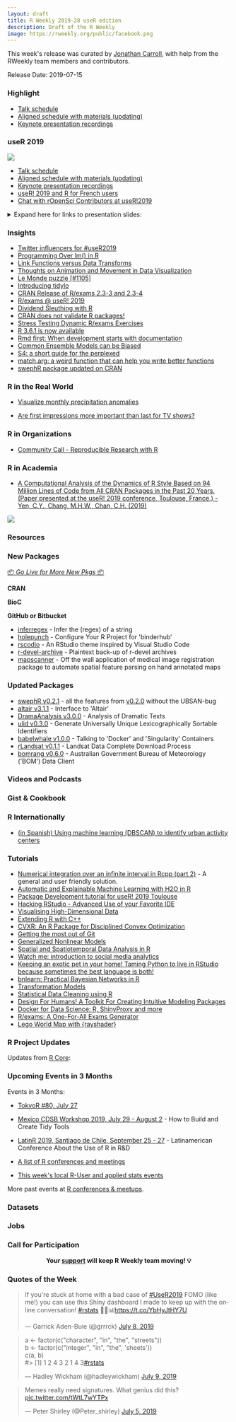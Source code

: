 ```yaml
---
layout: draft
title: R Weekly 2019-28 useR edition
description: Draft of the R Weekly
image: https://rweekly.org/public/facebook.png
---
```


This week's release was curated by [Jonathan Carroll](https://twitter.com/carroll_jono), with help from the RWeekly team members and contributors.

Release Date: 2019-07-15

###  Highlight

+ [Talk schedule](http://www.user2019.fr/talk_schedule/)
+ [Aligned schedule with materials (updating)](https://github.com/sowla/useR2019-materials)
+ [Keynote presentation recordings](https://www.youtube.com/channel/UC_R5smHVXRYGhZYDJsnXTwg/search?query=user2019)

### useR 2019

![](https://raw.githubusercontent.com/rweekly/image/master/2019-07-15/user2019.png)

+ [Talk schedule](http://www.user2019.fr/talk_schedule/)
+ [Aligned schedule with materials (updating)](https://github.com/sowla/useR2019-materials)
+ [Keynote presentation recordings](https://www.youtube.com/channel/UC_R5smHVXRYGhZYDJsnXTwg/search?query=user2019)
+ [useR! 2019 and R for French users](https://f.briatte.org/r/user-2019-and-r-for-french-users)
+ [Chat with rOpenSci Contributors at useR!2019](https://ropensci.org/blog/2019/07/08/user2019/)

<details>
<p><summary> Expand here for links to presentation slides: </summary></p>
<p>The following is a non-comprehensive list of useR2019 presentation slides in no particular order:</p>
<ul>
<li><a href="https://github.com/jules32/useR-2019-keynote?files=1">R for better science in less time</a></li>
<li><a href="https://github.com/jcheng5/shinymeta-user2019-talk">Shiny’s Holy Grail: Interactivity with reproducibility</a></li>
<li><a href="https://github.com/statnmap/prez/blob/master/2019-07_useR_Toulouse.pdf">The “Rmd first” method: when projects start with documentation</a></li>
<li><a href="https://lacion.rbind.io/talk/2019_user/">Insights from the recent R community development and growth in Latin America</a></li>
<li><a href="https://docs.google.com/presentation/d/1yjEideF-YcNerme6O-GQ3ZSAJQ51ZpBdAZTYpeYx8AY/edit#slide=id.p">Reproducible data science to inform outbreak response</a></li>
<li><a href="https://github.com/mlr-org/mlr-outreach/blob/master/2019_useR/mlr3-useR-2019.pdf">mlr3: Modern machine learning in RModern machine learning in R</a></li>
<li><a href="https://github.com/mlr-org/mlr-outreach/blob/master/2019_useR/mlr3pipelines-useR-2019.pdf">mlr3pipelines: Machine Learning Pipelines as Graphs</a></li>
<li><a href="https://speakerdeck.com/lionelhenry/reusing-tidyverse-code">Reusing Tidyverse code</a></li>
<li><a href="https://speakerdeck.com/davisvaughan/user-2019-rray">Rethinking Arrays in R</a></li>
<li><a href="https://rcarto.github.io/user2019/#1">Thematic Maps with cartography</a></li>
<li><a href="https://cderv.gitlab.io/user2019-crrri/#1">Headless Chrome Automation with R: About the crrri package</a></li>
<li><a href="https://uschilaa.github.io/useR2019/#1">Visualising high-dimensional data: New developments of the tourr package using Shiny and plotly</a></li>
<li><a href="https://github.com/wittmaan/UseR2019/blob/master/slides/slides_wittmann_20190619.pdf">Visualizing Huge Amounts of Fleet Data using Shiny and Leaflet</a></li>
<li><a href="https://eeecon.uibk.ac.at/~zeileis/papers/useR-2019.pdf">colorspace: A Toolbox for Manipulating and Assessing Color Palettes</a></li>
<li><a href="https://vegawidget.rbind.io/posts/2019-07-10-user-2019-presentation/">vegawidget: Composing and Rendering Interactive Vega(-Lite) Charts</a></li>
<li><a href="https://github.com/jtrecenti/slides/blob/master/20190620_auth0/index.pdf">auth0: Secure authentication in Shiny Apps</a></li>
<li><a href="https://speakerdeck.com/czeildi/ropsec-a-package-for-easing-operations-security-for-the-r-user">{ropsec: a package for easing operations security for the R user}</a></li>
<li><a href="https://antuki.github.io/slides/20190710_userToulouse/20190710_userToulouse.html#1">Dealing with the change of administrative divisions over time with R</a></li>
<li><a href="https://docs.google.com/presentation/d/e/2PACX-1vT46Ht1ytAUxiX40Lw-viuX7Du15VtkB8UXLhwE8RwBIi1k-AuFhLEzZEPlVbOKt43ifMD5MCZOAhh5/pub?start=false&amp;loop=false&amp;delayms=60000&amp;slide=id.p">How a non-profit uses R in its daily operations</a></li>
<li><a href="https://aqlt.github.io/slides/2019%20-%2007%20-%20useR!%202019/rjdemetra.pdf">RJDemetra: an R interface to JDemetra+</a></li>
<li><a href="https://github.com/Shelmith-Kariuki/Presentations/blob/master/AfricaR_UseR!2019.pdf">AfricaR Initiative</a></li>
<li><a href="https://federicomarini.github.io/useR2019/#1">iSEE: interactive and reproducible exploration and visualization of genomics data</a></li>
<li><a href="https://speakerdeck.com/romainfrancois/n-cool-number-dplyr-things">n() cool #dplyr things</a></li>
<li><a href="https://github.com/h2oai/h2o-meetups/blob/master/2019_07_11_UseR_Toulouse_AutoMLBenchmark/automl_benchmarking_UseR_july2019.pdf">Building and BenchmarkingAutoML Systems</a></li>
<li><a href="https://github.com/jennybc/2019-07_useR-toulouse-usethis/blob/master/DRY-out-workflow-usethis.pdf">DRY out your workflow with usethis</a></li>
<li><a href="https://geocompr.github.io/user_19/presentation/#1">How to win friends &amp; write an open-source book</a></li>
<li><a href="https://robjhyndman.com/seminars/isf-feasts/">A feast of time series tools</a></li>
<li><a href="https://sarahromanes.github.io/talks/useR2019/index.html#1">multiDA and genDA Discriminant Analysis Methods for Large Scale and Complex Datasets</a></li>
<li><a href="https://github.com/revodavid/RMLops/blob/master/user2019slides.pdf">A DevOps process for deploying R to production</a></li>
<li><a href="https://frie.codes/user2019_slides/#1">Authentication and authorization in plumber with the sealr package</a></li>
<li><a href="https://speakerdeck.com/jimhester/vroom">vroom: life’s too short to read slow</a></li>
<li><a href="https://github.com/dmi3kno/user19-polite/blob/master/useR19%20-%20polite.pdf">{polite}: Web etiquette for R users</a></li>
<li><a href="https://github.com/ellessenne/rsimsum/blob/master/inst/Talks/ag-useR-2019.pdf">Analysing Results From Monte Carlo Simulation Studies</a></li>
<li><a href="https://docs.google.com/presentation/d/1OeyEBEH9IHXtFtExiXk-JMxLsYWoNtQCRqh2YkpcnkM/mobilepresent?slide=id.p">Advancing data analytics for field epidemiologists using R</a></li>
<li><a href="https://github.com/annennenne/causalDisco/tree/master/slides">Discovering the cause: Tools for structure learning in R</a></li>
<li><a href="https://docs.google.com/presentation/d/e/2PACX-1vQnSGdSu3iSrVTZadiuOEXXrnikX7qS_A4NBHDbNxVMojPy69zu_dLwWH5pjAb1chY4Jz5n74y72Q4z/pub?start=false&amp;loop=false&amp;delayms=3000&amp;slide=id.p">How Bioconductor advances science and contributes to R</a></li>
<li><a href="https://speakerdeck.com/colinfay/contributing-to-the-r-ecosystem">Contributing to the R ecosystem: where should I start?</a></li>
<li><a href="http://datavis.ca/papers/useR2019-2x2.pdf">Visualizing multivariate linear models in R</a></li>
<li><a href="https://github.com/rundel/Presentations/blob/master/UseR2019/UseR2019.pdf">ghclassan: R package for managing classes with GitHub</a></li>
<li><a href="https://docs.google.com/presentation/d/1Lv5_IBi_PXbtp8FbA8-qBI0PwJAvPlP9OZ-6t6l6gwM/edit#slide=id.p">Get up to speed with Bayesian data analysis in R</a></li>
<li><a href="https://frdvnw.gitlab.io/user2019/">Visualisation of open-ended interviews through qualitative coding and cognitive mapping</a></li>
<li><a href="http://juliejosse.com/wp-content/uploads/2019/07/useRjosse_2019.pdf">A missing value tour in R</a></li>
<li><a href="https://speakerdeck.com/kellobri/art-of-the-feature-toggle">Art of the Feature Toggle: Patterns for maintaining and improving Shiny applications over time</a></li>
<li><a href="https://github.com/mrsensible/user2019">Bridging agent-based modelling and R with nlrx: simulating pedestrian’s long-term exposure to air pollution</a></li>
<li><a href="https://gdevailly.github.io/devailly_perepigenomics_useR2019/devailly_PEREpigenomics_useR.html#1">PEREpigenomics: a shiny app to visualize Roadmap Epigenomics data</a></li>
<li><a href="https://www.beautiful.ai/player/-LjSuALfOEI8eYcGj_SD/diskframe-useR-2019">You don’t need Spark for this - larger-than-RAM data manipulation with disk.frame</a></li>
<li><a href="https://github.com/isteves/ds-puzzles">Teaching data science with puzzles</a></li>
<li><a href="https://speakerdeck.com/minecr/data-science-in-a-box">Data Science in a Box</a></li>
<li><a href="https://www.slideshare.net/RuanPearceAuthers/data-for-all-empowering-teams-with-scalable-shiny-applications-user-2019">Data for all: Empowering teams with scalable Shiny application</a></li>
<li><a href="https://scotttalks.info/user-http/#/intro">HTTP Requests For R Users and Package Developers</a></li>
<li><a href="https://github.com/edwindj/sdcSpatial/raw/master/useR2019/presentation.pdf">Creating privacy protecting density maps: sdcSpatial</a></li>
<li><a href="https://mangothecat.github.io/goodpractice/index.html">goodpractice - A Tool for Good Package Development</a></li>
<li><a href="https://slides.mitchelloharawild.com/user2019/">Flexible futures for fable functionality</a></li>
<li><a href="http://ikosmidis.com/files/ikosmidis_cranly_user2019/">Making sense of CRAN: Package and collaboration networks</a></li>
<li><a href="https://www.jottr.org/2019/07/12/future-user2019-slides/">Future: Simple Parallel and Distributed Processing in R</a></li>
<li><a href="https://github.com/gaborcsardi/pak-talk">pak – a fresh approach to package installation</a></li>
<li><a href="https://docs.google.com/presentation/d/1jfo_CvTmLf-PtKq2uS5-biklXJRe5hVnhzUjtWTQI3Y/edit#slide=id.gc6f919934_0_0">R4DS Online Learning Community: How can we help?</a></li>
<li><a href="https://www.jumpingrivers.com/t/2019-user-security/#1">Security and R: It’s secure - we’re the problem</a></li>
<li><a href="https://richfitz.github.io/files/fitzjohn-odin.pdf">Describing and solving differential equations with a new domain specific language, odin</a></li>
<li><a href="https://raw.githubusercontent.com/wiki/Rdatatable/data.table/talks/useR2019_Arun.pdf">The #rdatatable package for fast, flexible and memory efficient data wrangling</a></li>
</ul>
</details>

### Insights

+ [Twitter influencers for #useR2019](https://johnguerra.co/viz/influentials/story/?hashtag=useR2019)
+ [Programming Over lm() in R](http://www.win-vector.com/blog/2019/07/programming-over-lm-in-r/)
+ [Link Functions versus Data Transforms](http://www.win-vector.com/blog/2019/07/link-functions-versus-data-transforms/)
+ [Thoughts on Animation and Movement in Data Visualization](http://daranzolin.github.io/2019-07-07-animation-thoughts/)
+ [Le Monde puzzle [#1105]](https://xianblog.wordpress.com/2019/07/08/le-monde-puzzle-1105/)
+ [Introducing tidylo](https://juliasilge.com/blog/introducing-tidylo/)
+ [CRAN Release of R/exams 2.3-3 and 2.3-4](http://www.R-exams.org/general/cran_release_234/)
+ [R/exams @ useR! 2019](http://www.R-exams.org/general/user2019/)
+ [Dividend Sleuthing with R](https://rviews.rstudio.com/2019/07/09/dividend-sleuthing-with-r/)
+ [CRAN does not validate R packages!](https://xianblog.wordpress.com/2019/07/10/cran-does-not-validate-r-packages/)
+ [Stress Testing Dynamic R/exams Exercises](http://www.R-exams.org/tutorials/stresstest/)
+ [R 3.6.1 is now available](https://blog.revolutionanalytics.com/2019/07/r-361-is-now-available.html)
+ [Rmd first: When development starts with documentation](https://rtask.thinkr.fr/blog/rmd-first-when-development-starts-with-documentation/)
+ [Common Ensemble Models can be Biased](http://www.win-vector.com/blog/2019/07/common-ensemble-models-can-be-biased/)
+ [S4: a short guide for the perplexed](https://stuartlee.org/post/content/post/2019-07-09-s4-a-short-guide-for-perplexed/)
+ [match.arg: a weird function that can help you write better functions](https://alistaire.rbind.io/blog/match.arg/)
+ [swephR package updated on CRAN ](https://stubner.me/2019/07/swephr-v0-2-0/)

### R in the Real World

+ [Visualize monthly precipitation anomalies](https://dominicroye.github.io/en/2019/visualize-monthly-precipitation-anomalies/)

+ [Are first impressions more important than last for TV shows?](http://www.nathancunn.com/2019-07-12-last-impressions/)

###  R in Organizations

+ [Community Call - Reproducible Research with R](https://ropensci.org/blog/2019/07/11/commcall-jul2019/)

###  R in Academia

+ [A Computational Analysis of the Dynamics of R Style Based on 94 Million Lines of Code from All CRAN Packages in the Past 20 Years. (Paper presented at the useR! 2019 conference, Toulouse, France.) - Yen, C.Y., Chang, M.H.W., Chan, C.H. (2019)](https://github.com/chainsawriot/rstyle)

![](https://raw.githubusercontent.com/rweekly/image/master/2019-07-15/styledifferences.png)


###  Resources



###  New Packages

<p class="added-hostname"><a href="https://rweekly.org/live" target="_blank" class="externalLink">📦 <i>Go Live for More New Pkgs</i> 📦</a></p>

**CRAN**


**BioC**



**GitHub or Bitbucket**

+ [inferregex](https://github.com/daranzolin/inferregex) - Infer the (regex) of a string
+ [holepunch](https://karthik.github.io/holepunch/) - Configure Your R Project for 'binderhub'
+ [rscodio](https://github.com/anthonynorth/rscodeio) - An RStudio theme inspired by Visual Studio Code
+ [r-devel-archive](https://github.com/MichaelChirico/r-devel-archive) - Plaintext back-up of r-devel archives
+ [mapscanner](https://github.com/mpadge/mapscanner) - Off the wall application of medical image registration package to automate spatial feature parsing on hand annotated maps


### Updated Packages

+ [swephR v0.2.1](https://stubner.me/2019/07/swephr-v0-2-1/) - all the features from [v0.2.0](https://stubner.me/2019/07/swephr-v0-2-0/) without the UBSAN-bug
+ [altair v3.1.1](https://cran.r-project.org/package=altair) - Interface to 'Altair'
+ [DramaAnalysis v3.0.0](https://cran.r-project.org/package=DramaAnalysis) - Analysis of Dramatic Texts
+ [ulid v0.3.0](https://cran.r-project.org/package=ulid) - Generate Universally Unique Lexicographically Sortable Identifiers
+ [babelwhale v1.0.0](https://cran.r-project.org/package=babelwhale) - Talking to 'Docker' and 'Singularity' Containers
+ [rLandsat v0.1.1](https://cran.r-project.org/package=rLandsat) - Landsat Data Complete Download Process
+ [bomrang v0.6.0](https://cran.r-project.org/web/packages/bomrang/index.html) - Australian Government Bureau of Meteorology ('BOM') Data Client



###  Videos and Podcasts



### Gist & Cookbook



### R Internationally

+ [(in Spanish) Using machine learning (DBSCAN) to identify urban activity centers](https://bitsandbricks.github.io/post/dbscan-machine-learning-para-detectar-centros-de-actividad-urbana/)

###  Tutorials

+ [Numerical integration over an infinite interval in Rcpp (part 2)](https://stubner.me/2019/07/numerical-integration-in-rcpp-part-2/) - A general and user friendly solution. 
+ [Automatic and Explainable Machine Learning with H2O in R](https://github.com/woobe/useR2019_h2o_tutorial)
+ [Package Development tutorial for useR! 2019 Toulouse](https://github.com/jennybc/pkg-dev-tutorial)
+ [Hacking RStudio - Advanced Use of your Favorite IDE](https://github.com/ColinFay/user2019workshop)
+ [Visualising High-Dimensional Data](https://github.com/dicook/useR2019_highd_vis)
+ [Extending R with C++](http://dirk.eddelbuettel.com/papers/useR2019_rcpp_tutorial.pdf)
+ [CVXR: An R Package for Disciplined Convex Optimization](https://github.com/bnaras/cvxr_tutorial)
+ [Getting the most out of Git](https://www.jumpingrivers.com/t/2019-user-git/)
+ [Generalized Nonlinear Models](https://github.com/hturner/gnm-half-day-course)
+ [Spatial and Spatiotemporal Data Analysis in R](https://github.com/edzer/User2019)
+ [Watch me: introduction to social media analytics](https://github.com/mariaprokofieva/useR2019_tutorial)
+ [Keeping an exotic pet in your home! Taming Python to live in RStudio because sometimes the best language is both!](https://github.com/3mmaRand/useR2019_tutorial)
+ [bnlearn: Practical Bayesian Networks in R](http://www.bnlearn.com/examples/conf-useR19.tar.gz)
+ [Transformation Models](http://ctm.r-forge.r-project.org/docs/useR2019_transformation_models.zip)
+ [Statistical Data Cleaning using R](https://github.com/data-cleaning/useR2019_tutorial)
+ [Design For Humans! A Toolkit For Creating Intuitive Modeling Packages](https://github.com/DavisVaughan/2019-useR-workshop-design-for-humans)
+ [Docker for Data Science: R, ShinyProxy and more](https://github.com/openanalytics/useR-2019-docker-for-data-science)
+ [R/exams: A One-For-All Exams Generator](http://www.r-exams.org/general/user2019/)
+ [Lego World Map with {rayshader}](https://arthurwelle.github.io/RayshaderWalkthrough/index.html)

<!--<div class="post-more-begin></div><div class="post-more-end"></div>-->

###  R Project Updates

Updates from [R Core](http://developer.r-project.org/blosxom.cgi/R-devel/NEWS):


###  Upcoming Events in 3 Months

Events in 3 Months:

+ [TokyoR #80, July 27](https://tokyor.connpass.com/)

+ [Mexico CDSB Workshop 2019, July 29 - August 2](https://comunidadbioinfo.github.io/post/building-tidy-tools-cdsb-runconf-2019/) - How to Build and Create Tidy Tools

+ [LatinR 2019, Santiago de Chile, September 25 - 27](http://latin-r.com) - Latinamerican Conference About the Use of R in R&D

+ [A list of R conferences and meetings](https://jumpingrivers.github.io/meetingsR/events.html)

+ [This week's local R-User and applied stats events](https://community.rstudio.com/c/irl)


More past events at [R conferences & meetups](https://conf.rweekly.org).


### Datasets

### Jobs




###  Call for Participation

<p class="hide-support added-hostname support-rweekly" style="text-align: center;font-weight: bold;">Your <a class="non-visited externalLink" href="https://www.patreon.com/rweekly" onclick="pas(this)">support</a> will keep R Weekly team moving! 💡</p>

###  Quotes of the Week

<blockquote class="twitter-tweet"><p lang="en" dir="ltr">If you&#39;re stuck at home with a bad case of <a href="https://twitter.com/hashtag/UseR2019?src=hash&amp;ref_src=twsrc%5Etfw">#UseR2019</a> FOMO (like me!) you can use this Shiny dashboard I made to keep up with the online conversation! <a href="https://twitter.com/hashtag/rstats?src=hash&amp;ref_src=twsrc%5Etfw">#rstats</a> 🥐🦄📊<a href="https://t.co/YbHyJtHY7U">https://t.co/YbHyJtHY7U</a></p>&mdash; Garrick Aden-Buie (@grrrck) <a href="https://twitter.com/grrrck/status/1148323716574654464?ref_src=twsrc%5Etfw">July 8, 2019</a></blockquote> <script async src="https://platform.twitter.com/widgets.js" charset="utf-8"></script>

<blockquote class="twitter-tweet"><p lang="en" dir="ltr">a &lt;- factor(c(&quot;character&quot;, &quot;in&quot;, &quot;the&quot;, &quot;streets&quot;))<br>b &lt;- factor(c(&quot;integer&quot;, &quot;in&quot;, &quot;the&quot;, &#39;sheets&#39;))<br>c(a, b)<br>#&gt; [1] 1 2 4 3 2 1 4 3<a href="https://twitter.com/hashtag/rstats?src=hash&amp;ref_src=twsrc%5Etfw">#rstats</a></p>&mdash; Hadley Wickham (@hadleywickham) <a href="https://twitter.com/hadleywickham/status/1148495372530212866?ref_src=twsrc%5Etfw">July 9, 2019</a></blockquote> <script async src="https://platform.twitter.com/widgets.js" charset="utf-8"></script>

<blockquote class="twitter-tweet"><p lang="en" dir="ltr">Memes really need signatures. What genius did this? <a href="https://t.co/tWtL7wYTPx">pic.twitter.com/tWtL7wYTPx</a></p>&mdash; Peter Shirley (@Peter_shirley) <a href="https://twitter.com/Peter_shirley/status/1147273341461356544?ref_src=twsrc%5Etfw">July 5, 2019</a></blockquote> <script async src="https://platform.twitter.com/widgets.js" charset="utf-8"></script>
